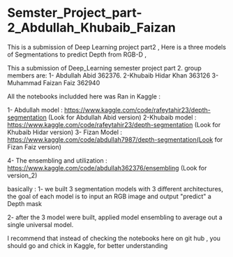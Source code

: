 # Semster_Project_part-2_Abdullah_Khubaib_Faizan
This is a submission of Deep Learning project part2 , Here is a three models of Segmentations to predict Depth from RGB-D ,  


This a submission of Deep_Learning semester project part 2.
group members are:
1- Abdullah Abid 362376.
2-Khubaib Hidar Khan 363126
3-Muhammad Faizan Faiz 362940

All the notebooks includded here was Ran in Kaggle :

1- Abdullah model :  https://www.kaggle.com/code/rafeytahir23/depth-segmentation (Look for Abdullah Abid version)
2-Khubaib model : https://www.kaggle.com/code/rafeytahir23/depth-segmentation (Look for Khubaib Hidar version)
3- Fizan Model : https://www.kaggle.com/code/abdullah7987/depth-segmentation(Look for Fizan Faiz version)

4- The ensembling and utilization :  https://www.kaggle.com/code/abdullah362376/ensembling (Look for version_2)



basically :
1- we built 3 segmentation models with 3 different architectures, the goal of each model is to input an RGB image and output "predict" a Depth mask  

2- after the 3 model were built, applied model ensembling to average out a single universal model.



I recommend that instead of checking the notebooks here on git hub , you should go and chick in Kaggle, for better understanding
